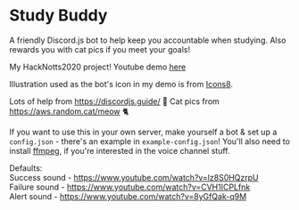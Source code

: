 # Study Buddy
A friendly Discord.js bot to help keep you accountable when studying. Also rewards you with cat pics if you meet your goals!

My HackNotts2020 project! Youtube demo [here](https://youtu.be/VpVuGiMp_q0) 

Illustration used as the bot's icon in my demo is from [Icons8](https://icons8.com/illustrations/illustration/ginger-cat-cat-is-reading).

Lots of help from https://discordjs.guide/ 💖
Cat pics from https://aws.random.cat/meow 🐈

If you want to use this in your own server, make yourself a bot & set up a `config.json` - there's an example in `example-config.json`!
You'll also need to install [ffmpeg](http://ffmpeg.org/), if you're interested in the voice channel stuff.

Defaults:   
Success sound - https://www.youtube.com/watch?v=lz8S0HQzrpU   
Failure sound - https://www.youtube.com/watch?v=CVH1ICPLfnk  
Alert sound - https://www.youtube.com/watch?v=8yGfQak-q9M
